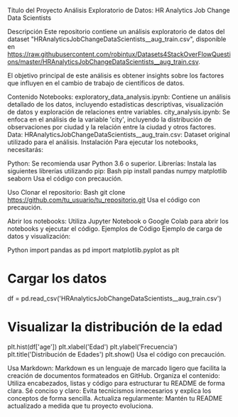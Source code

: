 Título del Proyecto
Análisis Exploratorio de Datos: HR Analytics Job Change Data Scientists

Descripción
Este repositorio contiene un análisis exploratorio de datos del dataset "HRAnalyticsJobChangeDataScientists__aug_train.csv", disponible en https://raw.githubusercontent.com/robintux/Datasets4StackOverFlowQuestions/master/HRAnalyticsJobChangeDataScientists__aug_train.csv.

El objetivo principal de este análisis es obtener insights sobre los factores que influyen en el cambio de trabajo de científicos de datos.

Contenido
Notebooks:
exploratory_data_analysis.ipynb: Contiene un análisis detallado de los datos, incluyendo estadísticas descriptivas, visualización de datos y exploración de relaciones entre variables.
city_analysis.ipynb: Se enfoca en el análisis de la variable 'city', incluyendo la distribución de observaciones por ciudad y la relación entre la ciudad y otros factores.
Data:
HRAnalyticsJobChangeDataScientists__aug_train.csv: Dataset original utilizado para el análisis.
Instalación
Para ejecutar los notebooks, necesitarás:

Python: Se recomienda usar Python 3.6 o superior.
Librerías: Instala las siguientes librerías utilizando pip:
Bash
pip install pandas numpy matplotlib seaborn
Usa el código con precaución.

Uso
Clonar el repositorio:
Bash
git clone https://github.com/tu_usuario/tu_repositorio.git
Usa el código con precaución.

Abrir los notebooks: Utiliza Jupyter Notebook o Google Colab para abrir los notebooks y ejecutar el código.
Ejemplos de Código
Ejemplo de carga de datos y visualización:

Python
import pandas as pd
import matplotlib.pyplot as plt

# Cargar los datos
df = pd.read_csv('HRAnalyticsJobChangeDataScientists__aug_train.csv')

# Visualizar la distribución de la edad
plt.hist(df['age'])
plt.xlabel('Edad')
plt.ylabel('Frecuencia')
plt.title('Distribución de Edades')
plt.show()
Usa el código con precaución.



Usa Markdown: Markdown es un lenguaje de marcado ligero que facilita la creación de documentos formateados en GitHub.
Organiza el contenido: Utiliza encabezados, listas y código para estructurar tu README de forma clara.
Sé conciso y claro: Evita tecnicismos innecesarios y explica los conceptos de forma sencilla.
Actualiza regularmente: Mantén tu README actualizado a medida que tu proyecto evoluciona.
